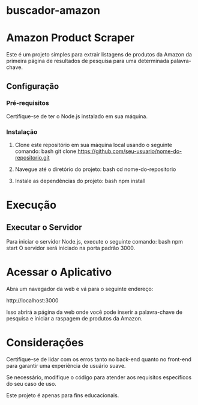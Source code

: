 # buscador-amazon

# Amazon Product Scraper

Este é um projeto simples para extrair listagens de produtos da Amazon da primeira página de resultados de pesquisa para uma determinada palavra-chave.

## Configuração

### Pré-requisitos
Certifique-se de ter o Node.js instalado em sua máquina.

### Instalação
1. Clone este repositório em sua máquina local usando o seguinte comando:
bash
   git clone https://github.com/seu-usuario/nome-do-repositorio.git

1. Navegue até o diretório do projeto:
bash
    cd nome-do-repositorio

2. Instale as dependências do projeto:
bash
    npm install

# Execução
## Executar o Servidor
Para iniciar o servidor Node.js, execute o seguinte comando:
bash
     npm start
O servidor será iniciado na porta padrão 3000.

# Acessar o Aplicativo
Abra um navegador da web e vá para o seguinte endereço:

http://localhost:3000

Isso abrirá a página da web onde você pode inserir a palavra-chave de pesquisa e iniciar a raspagem de produtos da Amazon.

# Considerações
 Certifique-se de lidar com os erros tanto no back-end quanto no front-end para garantir uma experiência de usuário suave.

 Se necessário, modifique o código para atender aos requisitos específicos do seu caso de uso.

 Este projeto é apenas para fins educacionais.
